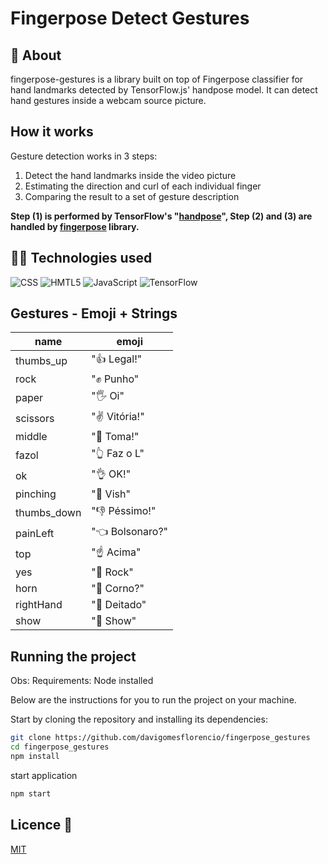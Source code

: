 # Fingerpose Detect Gestures

## 🌟 About

fingerpose-gestures is a library built on top of Fingerpose classifier for hand landmarks detected by TensorFlow.js' handpose model. It can detect hand gestures inside a webcam source picture.

## How it works

Gesture detection works in 3 steps:

1. Detect the hand landmarks inside the video picture
2. Estimating the direction and curl of each individual finger
3. Comparing the result to a set of gesture description

**Step (1) is performed by TensorFlow's "[handpose](https://www.npmjs.com/package/@tensorflow-models/handpose)",
Step (2) and (3) are handled by [fingerpose](https://www.npmjs.com/package/fingerpose) library.**

## 👨‍💻 Technologies used

<p>

<img alt="CSS" src="https://img.shields.io/badge/CSS-239120?&style=for-the-badge&logo=css3&logoColor=white">
<img alt="HMTL5" src="https://img.shields.io/badge/HTML5-E34F26?style=for-the-badge&logo=html5&logoColor=white">
<img alt="JavaScript" src="https://img.shields.io/badge/JavaScript-F7DF1E?style=for-the-badge&logo=javascript&logoColor=black">
<img alt="TensorFlow" src="https://img.shields.io/badge/TensorFlow-%23FF6F00.svg?style=for-the-badge&logo=TensorFlow&logoColor=white">

## Gestures - Emoji + Strings

| name        | emoji           |
| ----------- | --------------- |
| thumbs_up   | "👍 Legal!"     |
| rock        | "✊️ Punho"     |
| paper       | "🖐 Oi"         |
| scissors    | "✌️ Vitória!"   |
| middle      | "🖕 Toma!"      |
| fazol       | "👆 Faz o L"    |
| ok          | "👌 OK!"        |
| pinching    | "🤏 Vish"       |
| thumbs_down | "👎 Péssimo!"   |
| painLeft    | "👈 Bolsonaro?" |
| top         | "☝️ Acima"      |
| yes         | "🤟 Rock"       |
| horn        | "🤘 Corno?"     |
| rightHand   | "🫱 Deitado"     |
| show        | "🤙 Show"       |

## Running the project

Obs: Requirements: Node installed

Below are the instructions for you to run the project on your machine.

Start by cloning the repository and installing its dependencies:

```sh
git clone https://github.com/davigomesflorencio/fingerpose_gestures
cd fingerpose_gestures
npm install
```

start application

```sh
npm start
```

## Licence 📃

[MIT](https://github.com/davigomesflorencio/fingerpose_gestures/LICENSE)
